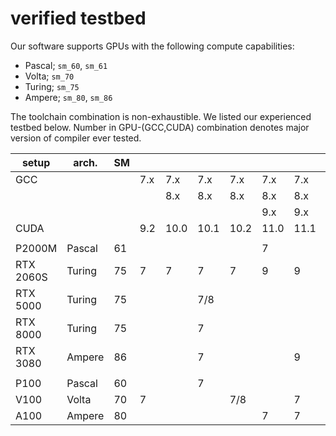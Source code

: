 # verified testbed

Our software supports GPUs with the following compute capabilities:
- Pascal; `sm_60`, `sm_61`
- Volta; `sm_70`
- Turing; `sm_75`
- Ampere; `sm_80`, `sm_86`

The toolchain combination is non-exhaustible. We listed our experienced testbed below. Number in GPU-(GCC,CUDA) combination denotes major version of compiler ever tested.

| setup     | arch.  | SM  |     |      |      |      |      |      |      |      |
| --------- | ------ | --- | --- | ---- | ---- | ---- | ---- | ---- | ---- | ---- |
| GCC       |        |     | 7.x | 7.x  | 7.x  | 7.x  | 7.x  | 7.x  | 7.x  | 7.x  |
|           |        |     |     | 8.x  | 8.x  | 8.x  | 8.x  | 8.x  | 8.x  | 8.x  |
|           |        |     |     |      |      |      | 9.x  | 9.x  | 9.x  | 9.x  |
| CUDA      |        |     | 9.2 | 10.0 | 10.1 | 10.2 | 11.0 | 11.1 | 11.2 | 11.3 |
|           |        |     |     |      |      |      |      |      |      |      |
| P2000M    | Pascal | 61  |     |      |      |      | 7    |      |      |      |
| RTX 2060S | Turing | 75  | 7   | 7    | 7    | 7    | 9    | 9    | 9    | 9    |
| RTX 5000  | Turing | 75  |     |      | 7/8  |      |      |      |      |      |
| RTX 8000  | Turing | 75  |     |      | 7    |      |      |      |      |      |
| RTX 3080  | Ampere | 86  |     |      | 7    |      |      | 9    | 9    |      |
|           |        |     |     |      |      |      |      |      |      |      |
| P100      | Pascal | 60  |     |      | 7    |      |      |      |      |      |
| V100      | Volta  | 70  | 7   |      |      | 7/8  |      | 7    |      |      |
| A100      | Ampere | 80  |     |      |      |      | 7    | 7    |      |      |




